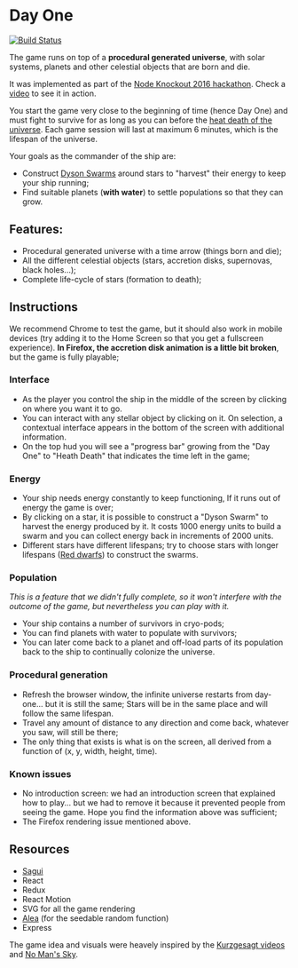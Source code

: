 # Day One

[![Build Status](https://travis-ci.org/macaco-maluco/day-one.svg)](https://travis-ci.org/macaco-maluco/day-one)

The game runs on top of a **procedural generated universe**, with solar systems, planets and other celestial objects that are born and die.

It was implemented as part of the [Node Knockout 2016 hackathon](https://www.nodeknockout.com/entries/55-batata-frita). Check a [video](https://www.youtube.com/watch?v=l-iS5pEy7V8) to see it in action.

You start the game very close to the beginning of time (hence Day One) and must fight to survive for as long as you can before the [heat death of the universe](https://en.wikipedia.org/wiki/Heat_death_of_the_universe). Each game session will last at maximum 6 minutes, which is the lifespan of the universe.

Your goals as the commander of the ship are:

- Construct [Dyson Swarms](https://en.wikipedia.org/wiki/Dyson_sphere#Dyson_swarm) around stars to "harvest" their energy to keep your ship running;
- Find suitable planets (**with water**) to settle populations so that they can grow.

## Features:

- Procedural generated universe with a time arrow (things born and die);
- All the different celestial objects (stars, accretion disks, supernovas, black holes...);
- Complete life-cycle of stars (formation to death);

## Instructions

We recommend Chrome to test the game, but it should also work in mobile devices (try adding it to the Home Screen so that you get a fullscreen experience). **In Firefox, the accretion disk animation is a little bit broken**, but the game is fully playable;

### Interface

- As the player you control the ship in the middle of the screen by clicking on where you want it to go.
- You can interact with any stellar object by clicking on it. On selection, a contextual interface appears in the bottom of the screen with additional information.
- On the top hud you will see a "progress bar" growing from the "Day One"  to "Heath Death" that indicates the time left in the game;

### Energy

- Your ship needs energy constantly to keep functioning, If it runs out of energy the game is over;
- By clicking on a star, it is possible to construct a "Dyson Swarm" to harvest the energy produced by it. It costs 1000 energy units to build a swarm and you can collect energy back in increments of 2000 units.
- Different stars have different lifespans; try to choose stars with longer lifespans ([Red dwarfs](https://en.wikipedia.org/wiki/Red_dwarf)) to construct the swarms.

### Population

*This is a feature that we didn't fully complete, so it won't interfere with the outcome of the game, but nevertheless you can play with it.*

- Your ship contains a number of survivors in cryo-pods;
- You can find planets with water to populate with survivors;
- You can later come back to a planet and off-load parts of its population back to the ship to continually colonize the universe.

### Procedural generation

- Refresh the browser window, the infinite universe restarts from day-one... but it is still the same; Stars will be in the same place and will follow the same lifespan.
- Travel any amount of distance to any direction and come back, whatever you saw, will still be there;
- The only thing that exists is what is on the screen, all derived from a function of (x, y, width, height, time).

### Known issues

- No introduction screen: we had an introduction screen that explained how to play... but we had to remove it because it prevented people from seeing the game. Hope you find the information above was sufficient;
- The Firefox rendering issue mentioned above.

## Resources

- [Sagui](http://sagui.js.org/)
- React
- Redux
- React Motion
- SVG for all the game rendering
- [Alea](https://www.npmjs.com/package/alea) (for the seedable random function)
- Express

The game idea and visuals were heavely inspired by the [Kurzgesagt videos](https://www.youtube.com/user/Kurzgesagt) and [No Man's Sky](https://www.youtube.com/watch?v=nLtmEjqzg7M).
